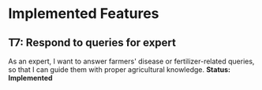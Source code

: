 # Implemented Features
## T7: Respond to queries for expert
As an expert, I want to answer farmers' disease or fertilizer-related queries, so that I can guide them with proper agricultural knowledge.
**Status: Implemented**

